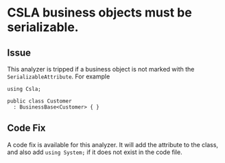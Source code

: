 # CSLA business objects must be serializable.

## Issue

This analyzer is tripped if a business object is not marked with the `SerializableAttribute`. For example
```
using Csla;

public class Customer
  : BusinessBase<Customer> { }
```

## Code Fix

A code fix is available for this analyzer. It will add the attribute to the class, and also add `using System;` if it does not exist in the code file.